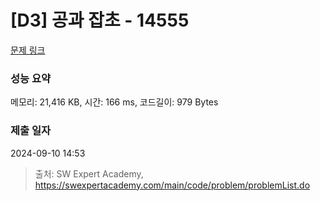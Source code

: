 # [D3] 공과 잡초 - 14555 

[문제 링크](https://swexpertacademy.com/main/code/problem/problemDetail.do?contestProbId=AYGtoa3qARcDFARC) 

### 성능 요약

메모리: 21,416 KB, 시간: 166 ms, 코드길이: 979 Bytes

### 제출 일자

2024-09-10 14:53



> 출처: SW Expert Academy, https://swexpertacademy.com/main/code/problem/problemList.do